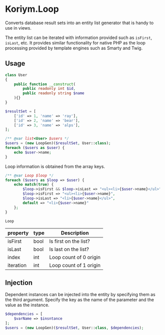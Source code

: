 # Koriym.Loop

Converts database result sets into an entity list generator that is handy to use in views.

The entity list can be iterated with information provided such as `isFirst`, `isLast`, etc. It provides similar functionality for native PHP as the loop processing provided by template engines such as Smarty and Twig.

## Usage

```php
class User
{
    public function __construct(
        public readonly int $id,
        public readonly string $name
    ){}
}

$resultSet = [
    ['id' => 1, 'name' => 'ray'],
    ['id' => 2, 'name' => 'bear'],
    ['id' => 3, 'name' => 'alps'],
];

/** @var list<User> $users */
$users = (new LoopGen)($resultSet, User::class);
foreach ($users as $user) {
    echo $user->name;
}
```

Loop information is obtained from the array keys.

```php
/** @var Loop $loop */
foreach ($users as $loop => $user) {
    echo match(true) {
        $loop->isFirst && $loop->isLast => "<ul><li>{$user->name}</ul>",
        $loop->isFirst => "<ul><li>{$user->name}",
        $loop->isLast => "<li>{$user->name}</ul>",
        default => "<li>{$user->name}"
    };
}
```

`Loop`

| property  | type | Description            |
| --------- | ---- | ---------------------- |
| isFirst   | bool | Is first on the list?  |
| isLast    | bool | Is last on the list?   |
| index     | int  | Loop count of 0 origin |
| iteration | int  | Loop count of 1 origin |

## Injection

Dependent instances can be injected into the entity by specifying them as the third argument.
Specify the key as the name of the parameter and the value as the instance.

```php
$dependencies = [
    $varName => $insntance
];
$users = (new LoopGen)($resultSet, User::class, $dependencies);
```

